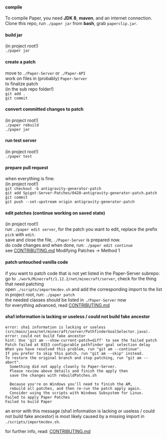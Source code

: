 #### compile

To compile Paper, you need __JDK 8__, __maven__, and an internet connection.
Clone this repo, run `./paper jar` from __bash__, grab `paperclip.jar`.

#### build jar

(in project root!)  
`./paper jar`

#### create a patch

move to `./Paper-Server` or `./Paper-API`  
work on files in (probably) `Paper-Server`  
to finalize patch  
(in the sub repo folder!)  
`git add .`  
`git commit`

#### convert committed changes to patch

(in project root!)  
`./paper rebuild`  
`./paper jar`

#### run test server

(in project root!)  
`./paper test`

#### prepare pull request

when everything is fine:  
(in project root!)  
`git checkout -b antigravity-generator-patch`  
`git add Spigot-Server-Patches/0420-antigravity-generator-patch.patch`  
`git commit`  
`git push --set-upstream origin antigravity-generator-patch`

#### edit patches (continue working on saved state)

(in project root!)  
run `./paper edit server`, for the patch you want to edit, replace the prefix `pick` with `edit`.  
save and close the file, `./Paper-Server` is prepared now.  
do code changes and when done, run: `./paper edit continue`  
see [CONTRIBUTING.md](https://github.com/nothub/paper-1.12.2/blob/master/CONTRIBUTING.md) Modifying Patches -> Method 1

#### patch untouched vanilla code

if you want to patch code that is not yet listed in the Paper-Server subrepo:  
go to `./work/Minecraft/1.12.2/net/minecraft/server`, check for the thing that need patching  
open `./scripts/importmcdev.sh` and add the corresponding import to the list  
in project root, run: `./paper patch`  
the needed classes should be listed in `./Paper-Server` now  
for everything advanced, read [CONTRIBUTING.md](https://github.com/nothub/paper-1.12.2/blob/master/CONTRIBUTING.md)

#### sha1 information is lacking or useless / could not build fake ancestor

```
error: sha1 information is lacking or useless (src/main/java/net/minecraft/server/PathfinderGoalSelector.java).
error: could not build fake ancestor
hint: Use 'git am --show-current-patch=diff' to see the failed patch
Patch failed at 0153 configurable pathfinder goal selection delay
When you have resolved this problem, run "git am --continue".
If you prefer to skip this patch, run "git am --skip" instead.
To restore the original branch and stop patching, run "git am --abort".
  Something did not apply cleanly to Paper-Server.
  Please review above details and finish the apply then
  save the changes with rebuildPatches.sh

  Because you're on Windows you'll need to finish the AM,
  rebuild all patches, and then re-run the patch apply again.
  Consider using the scripts with Windows Subsystem for Linux.
Failed to apply Paper Patches
Failed to build Paper
```

an error with this message (sha1 information is lacking or useless / could not build fake ancestor) is most likely
caused by a missing import in `./scripts/importmcdev.sh`.

for further info, read: [CONTRIBUTING.md](https://github.com/nothub/paper-1.12.2/blob/master/CONTRIBUTING.md)
